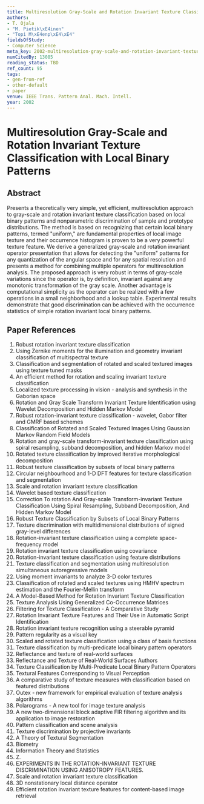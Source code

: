```yaml
---
title: Multiresolution Gray-Scale and Rotation Invariant Texture Classification with Local Binary Patterns
authors:
- T. Ojala
- "M. Pietik\xE4inen"
- "Topi M\xE4enp\xE4\xE4"
fieldsOfStudy:
- Computer Science
meta_key: 2002-multiresolution-gray-scale-and-rotation-invariant-texture-classification-with-local-binary-patterns
numCitedBy: 13085
reading_status: TBD
ref_count: 95
tags:
- gen-from-ref
- other-default
- paper
venue: IEEE Trans. Pattern Anal. Mach. Intell.
year: 2002
---
```


# Multiresolution Gray-Scale and Rotation Invariant Texture Classification with Local Binary Patterns

## Abstract

Presents a theoretically very simple, yet efficient, multiresolution approach to gray-scale and rotation invariant texture classification based on local binary patterns and nonparametric discrimination of sample and prototype distributions. The method is based on recognizing that certain local binary patterns, termed "uniform," are fundamental properties of local image texture and their occurrence histogram is proven to be a very powerful texture feature. We derive a generalized gray-scale and rotation invariant operator presentation that allows for detecting the "uniform" patterns for any quantization of the angular space and for any spatial resolution and presents a method for combining multiple operators for multiresolution analysis. The proposed approach is very robust in terms of gray-scale variations since the operator is, by definition, invariant against any monotonic transformation of the gray scale. Another advantage is computational simplicity as the operator can be realized with a few operations in a small neighborhood and a lookup table. Experimental results demonstrate that good discrimination can be achieved with the occurrence statistics of simple rotation invariant local binary patterns.

## Paper References

1. Robust rotation invariant texture classification
2. Using Zernike moments for the illumination and geometry invariant classification of multispectral texture
3. Classification and segmentation of rotated and scaled textured images using texture tuned masks
4. An efficient method for rotation and scaling invariant texture classification
5. Localized texture processing in vision - analysis and synthesis in the Gaborian space
6. Rotation and Gray Scale Transform Invariant Texture Identification using Wavelet Decomposition and Hidden Markov Model
7. Robust rotation-invariant texture classification - wavelet, Gabor filter and GMRF based schemes
8. Classification of Rotated and Scaled Textured Images Using Gaussian Markov Random Field Models
9. Rotation and gray-scale transform-invariant texture classification using spiral resampling, subband decomposition, and hidden Markov model
10. Rotated texture classification by improved iterative morphological decomposition
11. Robust texture classification by subsets of local binary patterns
12. Circular neighbourhood and 1-D DFT features for texture classification and segmentation
13. Scale and rotation invariant texture classification
14. Wavelet based texture classification
15. Correction To rotation And Gray-scale Transform-invariant Texture Classification Using Spiral Resampling, Subband Decomposition, And Hidden Markov Model
16. Robust Texture Classification by Subsets of Local Binary Patterns
17. Texture discrimination with multidimensional distributions of signed gray-level differences
18. Rotation-invariant texture classification using a complete space-frequency model
19. Rotation invariant texture classification using covariance
20. Rotation-invariant texture classification using feature distributions
21. Texture classification and segmentation using multiresolution simultaneous autoregressive models
22. Using moment invariants to analyze 3-D color textures
23. Classification of rotated and scaled textures using HMHV spectrum estimation and the Fourier-Mellin transform
24. A Model-Based Method for Rotation Invariant Texture Classification
25. Texture Analysis Using Generalized Co-Occurrence Matrices
26. Filtering for Texture Classification - A Comparative Study
27. Rotation Invariant Texture Features and Their Use in Automatic Script Identification
28. Rotation invariant texture recognition using a steerable pyramid
29. Pattern regularity as a visual key
30. Scaled and rotated texture classification using a class of basis functions
31. Texture classification by multi-predicate local binary pattern operators
32. Reflectance and texture of real-world surfaces
33. Reflectance and Texture of Real-World Surfaces Authors
34. Texture Classification by Multi-Predicate Local Binary Pattern Operators
35. Textural Features Corresponding to Visual Perception
36. A comparative study of texture measures with classification based on featured distributions
37. Outex - new framework for empirical evaluation of texture analysis algorithms
38. Polarograms - A new tool for image texture analysis
39. A new two-dimensional block adaptive FIR filtering algorithm and its application to image restoration
40. Pattern classification and scene analysis
41. Texture discrimination by projective invariants
42. A Theory of Textural Segmentation
43. Biometry
44. Information Theory and Statistics
45. Z.
46. EXPERIMENTS IN THE ROTATION-INVARIANT TEXTURE DISCRIMINATION USING ANISOTROPY FEATURES.
47. Scale and rotation invariant texture classification
48. 3D nonstationary local distance operator
49. Efficient rotation invariant texture features for content-based image retrieval
